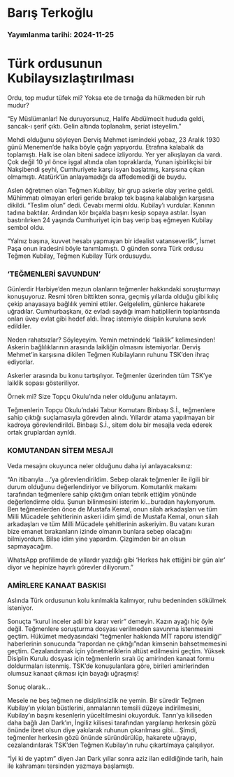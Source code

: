 # Barış Terkoğlu

### Yayımlanma tarihi: 2024-11-25

# Türk ordusunun Kubilaysızlaştırılması

Ordu, top mudur tüfek mi? Yoksa ete de tırnağa da hükmeden bir ruh mudur?

“Ey Müslümanlar! Ne duruyorsunuz, Halife Abdülmecit hududa geldi, sancak-ı şerif çıktı. Gelin altında toplanalım, şeriat isteyelim.”

Mehdi olduğunu söyleyen Derviş Mehmet ismindeki yobaz, 23 Aralık 1930 günü Menemen’de halka böyle çağrı yapıyordu. Etrafına kalabalık da toplamıştı. Halk ise olan biteni sadece izliyordu. Yer yer alkışlayan da vardı. Çok değil 10 yıl önce işgal altında olan topraklarda, Yunan işbirlikçisi bir Nakşibendi şeyhi, Cumhuriyete karşı isyan başlatmış, karşısına çıkan olmamıştı. Atatürk’ün anlayamadığı da affedemediği de buydu.

Aslen öğretmen olan Teğmen Kubilay, bir grup askerle olay yerine geldi. Mühimmatı olmayan erleri geride bırakıp tek başına kalabalığın karşısına dikildi. “Teslim olun” dedi. Cevabı mermi oldu. Kubilay’ı vurdular. Kanının tadına baktılar. Ardından kör bıçakla başını kesip sopaya astılar. İsyan bastırılırken 24 yaşında Cumhuriyet için baş verip baş eğmeyen Kubilay sembol oldu.

“Yalnız başına, kuvvet hesabı yapmayan bir idealist vatanseverlik”, İsmet Paşa onun iradesini böyle tanımlamıştı. O günden sonra Türk ordusu Teğmen Kubilay, Teğmen Kubilay Türk ordusuydu.


### ‘TEĞMENLERİ SAVUNDUN’

Günlerdir Harbiye’den mezun olanların teğmenler hakkındaki soruşturmayı konuşuyoruz. Resmi tören bittikten sonra, geçmiş yıllarda olduğu gibi kılıç çekip anayasaya bağlılık yemini ettiler. Gelgelelim, günlerce hakarete uğradılar. Cumhurbaşkanı, öz evladı saydığı imam hatiplilerin toplantısında onları üvey evlat gibi hedef aldı. İhraç istemiyle disiplin kuruluna sevk edildiler.

Neden rahatsızlar? Söyleyeyim. Yemin metnindeki “laiklik” kelimesinden! Askerin bağlılıklarının arasında laikliğin olmasını istemiyorlar. Derviş Mehmet’in karşısına dikilen Teğmen Kubilayların ruhunu TSK’den ihraç ediyorlar.

Askerler arasında bu konu tartışılıyor. Teğmenler üzerinden tüm TSK’ye laiklik sopası gösteriliyor.

Örnek mi? Size Topçu Okulu’nda neler olduğunu anlatayım.

Teğmenlerin Topçu Okulu’ndaki Tabur Komutanı Binbaşı S.İ., teğmenlere sahip çıktığı suçlamasıyla görevden alındı. Yıllardır atama yapılmayan bir kadroya görevlendirildi. Binbaşı S.İ., sitem dolu bir mesajla veda ederek ortak gruplardan ayrıldı.


### KOMUTANDAN SİTEM MESAJI

Veda mesajını okuyunca neler olduğunu daha iyi anlayacaksınız:

“An itibarıyla ...’ya görevlendirildim. Sebep olarak teğmenler ile ilgili bir durum olduğunu değerlendiriyor ve biliyorum. Komutanlık makamı tarafından teğmenlere sahip çıktığım onları tebrik ettiğim yönünde değerlendirme oldu. Şunun bilinmesini isterim ki...buradan haykırıyorum. Ben teğmenlerden önce de Mustafa Kemal, onun silah arkadaşları ve tüm Milli Mücadele şehitlerinin askeri idim şimdi de Mustafa Kemal, onun silah arkadaşları ve tüm Milli Mücadele şehitlerinin askeriyim. Bu vatanı kuran bize emanet bırakanların izinde olmanın bunlara sebep olacağını bilmiyordum. Bilse idim yine yapardım. Çizgimden bir an olsun sapmayacağım.

WhatsApp profilimde de yıllardır yazdığı gibi ‘Herkes hak ettiğini bir gün alır’ diyor ve hepinize hayırlı görevler diliyorum.”


### AMİRLERE KANAAT BASKISI

Aslında Türk ordusunun kolu kırılmakla kalmıyor, ruhu bedeninden sökülmek isteniyor.

Sonuçta “kurul inceler adil bir karar verir” demeyin. Kazın ayağı hiç öyle değil. Teğmenlere soruşturma dosyası verilmeden savunma istenmesini geçtim. Hükümet medyasındaki “teğmenler hakkında MİT raporu istendiği” haberlerinin sonucunda “rapordan ne çıktığı”ndan kimsenin bahsetmemesini geçtim. Cezalandırmak için yönetmeliklerin altüst edilmesini geçtim. Yüksek Disiplin Kurulu dosyası için teğmenlerin sıralı üç amirinden kanaat formu doldurmaları istenmiş. TSK’de konuşulanlara göre, birileri amirlerinden olumsuz kanaat çıkması için bayağı uğraşmış!

Sonuç olarak...

Mesele ne beş teğmen ne disiplinsizlik ne yemin. Bir süredir Teğmen Kubilay’ın yıkılan büstlerini, anmalarının temsili düzeye indirilmesini, Kubilay’ın başını kesenlerin yüceltilmesini okuyorduk. Tanrı’ya kiliseden daha bağlı Jan Dark’ın, İngiliz kilisesi tarafından yargılanıp herkesin gözü önünde ibret olsun diye yakılarak ruhunun çıkarılması gibi... Şimdi, teğmenler herkesin gözü önünde süründürülüp, hakarete uğrayıp, cezalandırılarak TSK’den Teğmen Kubilay’ın ruhu çıkartılmaya çalışılıyor.

“İyi ki de yaptım” diyen Jan Dark yıllar sonra aziz ilan edildiğinde tarih, hain ile kahramanı tersinden yazmaya başlamıştı.

